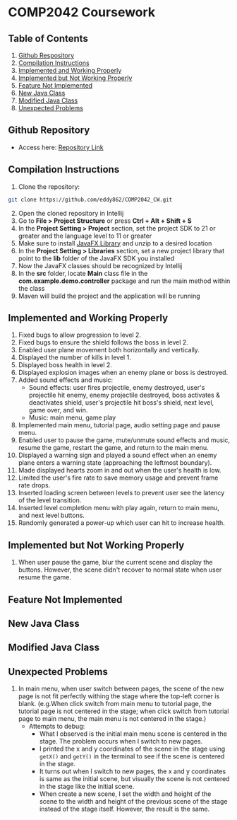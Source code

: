 # COMP2042 Coursework

## Table of Contents
1. [Github Respository](#github-repository)
2. [Compilation Instructions](#compilation-instructions)
3. [Implemented and Working Properly](#implemented-and-working-properly)
4. [Implemented but Not Working Properly](#implemented-but-not-working-properly)
5. [Feature Not Implemented](#feature-not-implemented)
6. [New Java Class](#new-java-class)
7. [Modified Java Class](#modified-java-class)
8. [Unexpected Problems](#unexpected-problems)

## Github Repository
- Access here: [Repository Link](https://github.com/eddy862/COMP2042_CW)

## Compilation Instructions
1. Clone the repository:
  ```bash
  git clone https://github.com/eddy862/COMP2042_CW.git
  ```
2. Open the cloned repository in Intellij
3. Go to **File > Project Structure** or press **Ctrl + Alt + Shift + S**
4. In the **Project Setting > Project** section, set the project SDK to 21 or greater and the language level to 11 or greater
5. Make sure to install [JavaFX Library](https://gluonhq.com/products/javafx/) and unzip to a desired location
6. In the **Project Setting > Libraries** section, set a new project library that point to the **lib** folder of the JavaFX SDK you installed
7. Now the JavaFX classes should be recognized by Intellij
7. In the **src** folder, locate **Main** class file in the **com.example.demo.controller** package and run the main method within the class
8. Maven will build the project and the application will be running

## Implemented and Working Properly
1. Fixed bugs to allow progression to level 2.
2. Fixed bugs to ensure the shield follows the boss in level 2.
3. Enabled user plane movement both horizontally and vertically.
4. Displayed the number of kills in level 1.
5. Displayed boss health in level 2.
6. Displayed explosion images when an enemy plane or boss is destroyed.
7. Added sound effects and music:
   - Sound effects: user fires projectile, enemy destroyed, user's projectile hit enemy, enemy projectile destroyed, boss activates & deactivates shield, user's projectile hit boss's shield, next level, game over, and win.
   - Music: main menu, game play
8. Implemented main menu, tutorial page, audio setting page and pause menu.
9. Enabled user to pause the game, mute/unmute sound effects and music, resume the game, restart the game, and return to the main menu.
10. Displayed a warning sign and played a sound effect when an enemy plane enters a warning state (approaching the leftmost boundary).
11. Made displayed hearts zoom in and out when the user's health is low.
12. Limited the user's fire rate to save memory usage and prevent frame rate drops.
13. Inserted loading screen between levels to prevent user see the latency of the level transition.
14. Inserted level completion menu with play again, return to main menu, and next level buttons.
15. Randomly generated a power-up which user can hit to increase health.

## Implemented but Not Working Properly
1. When user pause the game, blur the current scene and display the buttons. However, the scene didn't recover to normal state when user resume the game.

## Feature Not Implemented

## New Java Class

## Modified Java Class

## Unexpected Problems
1. In main menu, when user switch between pages, the scene of the new page is not fit perfectly withing the stage where the top-left corner is blank. (e.g.When click switch from main menu to tutorial page, the tutorial page is not centered in the stage; when click switch from tutorial page to main menu, the main menu is not centered in the stage.)
   - Attempts to debug:
      - What I observed is the initial main menu scene is centered in the stage. The problem occurs when I switch to new pages.
      - I printed the x and y coordinates of the scene in the stage using ```getX()``` and ```getY()``` in the terminal to see if the scene is centered in the stage. 
      - It turns out when I switch to new pages, the x and y coordinates is same as the initial scene, but visually the scene is not centered in the stage like the initial scene.
      - When create a new scene, I set the width and height of the scene to the width and height of the previous scene of the stage instead of the stage itself. However, the result is the same.